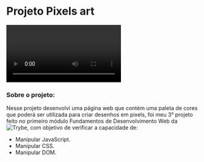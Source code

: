 # Projeto Pixels art

![Pixels Art](pixels-art.mp4)

### Sobre o projeto:

Nesse projeto desenvolvi uma página web que contém uma paleta de cores que poderá ser utilizada para criar desenhos em pixels, foi meu 3° projeto feito no primeiro módulo Fundamentos de Desenvolvimento Web da ![Trybe](https://www.betrybe.com/), com objetivo de verificar a capacidade de:

- Manipular JavaScript.
- Manipular CSS.
- Manipular DOM.
